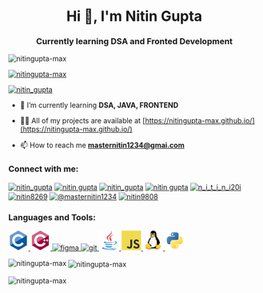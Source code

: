 <h1 align="center">Hi 👋, I'm Nitin Gupta</h1>
<h3 align="center">Currently learning DSA and Fronted Development</h3>

<p align="left"> <img src="https://komarev.com/ghpvc/?username=nitingupta-max&label=Profile%20views&color=0e75b6&style=flat" alt="nitingupta-max" /> </p>

<p align="left"> <a href="https://github.com/ryo-ma/github-profile-trophy"><img src="https://github-profile-trophy.vercel.app/?username=nitingupta-max" alt="nitingupta-max" /></a> </p>

<p align="left"> <a href="https://twitter.com/nitin_gupta" target="blank"><img src="https://img.shields.io/twitter/follow/nitin_gupta?logo=twitter&style=for-the-badge" alt="nitin_gupta" /></a> </p>

- 🌱 I’m currently learning **DSA, JAVA, FRONTEND**

- 👨‍💻 All of my projects are available at [https://nitingupta-max.github.io/](https://nitingupta-max.github.io/)

- 📫 How to reach me **masternitin1234@gmai.com**

<h3 align="left">Connect with me:</h3>
<p align="left">
<a href="https://twitter.com/nitin_gupta" target="blank"><img align="center" src="https://raw.githubusercontent.com/rahuldkjain/github-profile-readme-generator/master/src/images/icons/Social/twitter.svg" alt="nitin_gupta" height="30" width="40" /></a>
<a href="https://linkedin.com/in/nitin gupta" target="blank"><img align="center" src="https://raw.githubusercontent.com/rahuldkjain/github-profile-readme-generator/master/src/images/icons/Social/linked-in-alt.svg" alt="nitin gupta" height="30" width="40" /></a>
<a href="https://kaggle.com/nitin_gupta" target="blank"><img align="center" src="https://raw.githubusercontent.com/rahuldkjain/github-profile-readme-generator/master/src/images/icons/Social/kaggle.svg" alt="nitin_gupta" height="30" width="40" /></a>
<a href="https://fb.com/nitin gupta" target="blank"><img align="center" src="https://raw.githubusercontent.com/rahuldkjain/github-profile-readme-generator/master/src/images/icons/Social/facebook.svg" alt="nitin gupta" height="30" width="40" /></a>
<a href="https://instagram.com/n_i_t_i_n_i20i" target="blank"><img align="center" src="https://raw.githubusercontent.com/rahuldkjain/github-profile-readme-generator/master/src/images/icons/Social/instagram.svg" alt="n_i_t_i_n_i20i" height="30" width="40" /></a>
<a href="https://www.codechef.com/users/nitin8269" target="blank"><img align="center" src="https://cdn.jsdelivr.net/npm/simple-icons@3.1.0/icons/codechef.svg" alt="nitin8269" height="30" width="40" /></a>
<a href="https://www.hackerrank.com/@masternitin1234" target="blank"><img align="center" src="https://raw.githubusercontent.com/rahuldkjain/github-profile-readme-generator/master/src/images/icons/Social/hackerrank.svg" alt="@masternitin1234" height="30" width="40" /></a>
<a href="https://www.leetcode.com/nitin9808" target="blank"><img align="center" src="https://raw.githubusercontent.com/rahuldkjain/github-profile-readme-generator/master/src/images/icons/Social/leet-code.svg" alt="nitin9808" height="30" width="40" /></a>
</p>

<h3 align="left">Languages and Tools:</h3>
<p align="left"> <a href="https://www.cprogramming.com/" target="_blank"> <img src="https://raw.githubusercontent.com/devicons/devicon/master/icons/c/c-original.svg" alt="c" width="40" height="40"/> </a> <a href="https://www.w3schools.com/cpp/" target="_blank"> <img src="https://raw.githubusercontent.com/devicons/devicon/master/icons/cplusplus/cplusplus-original.svg" alt="cplusplus" width="40" height="40"/> </a> <a href="https://www.figma.com/" target="_blank"> <img src="https://www.vectorlogo.zone/logos/figma/figma-icon.svg" alt="figma" width="40" height="40"/> </a> <a href="https://git-scm.com/" target="_blank"> <img src="https://www.vectorlogo.zone/logos/git-scm/git-scm-icon.svg" alt="git" width="40" height="40"/> </a> <a href="https://www.java.com" target="_blank"> <img src="https://raw.githubusercontent.com/devicons/devicon/master/icons/java/java-original.svg" alt="java" width="40" height="40"/> </a> <a href="https://developer.mozilla.org/en-US/docs/Web/JavaScript" target="_blank"> <img src="https://raw.githubusercontent.com/devicons/devicon/master/icons/javascript/javascript-original.svg" alt="javascript" width="40" height="40"/> </a> <a href="https://www.linux.org/" target="_blank"> <img src="https://raw.githubusercontent.com/devicons/devicon/master/icons/linux/linux-original.svg" alt="linux" width="40" height="40"/> </a> <a href="https://www.python.org" target="_blank"> <img src="https://raw.githubusercontent.com/devicons/devicon/master/icons/python/python-original.svg" alt="python" width="40" height="40"/> </a> </p>

<p><img align="left" src="https://github-readme-stats.vercel.app/api/top-langs?username=nitingupta-max&show_icons=true&locale=en&layout=compact" alt="nitingupta-max" /></p>

<p>&nbsp;<img align="center" src="https://github-readme-stats.vercel.app/api?username=nitingupta-max&show_icons=true&locale=en" alt="nitingupta-max" /></p>

<p><img align="center" src="https://github-readme-streak-stats.herokuapp.com/?user=nitingupta-max&" alt="nitingupta-max" /></p>
